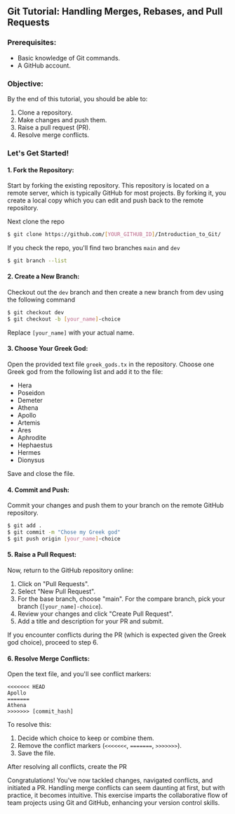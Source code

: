 ## Git Tutorial: Handling Merges, Rebases, and Pull Requests

### Prerequisites:

- Basic knowledge of Git commands.
- A GitHub account.

### Objective:

By the end of this tutorial, you should be able to:

1. Clone a repository.
2. Make changes and push them.
3. Raise a pull request (PR).
4. Resolve merge conflicts.

### Let's Get Started!

#### 1. Fork the Repository:

Start by forking the existing repository. This repository is located on a remote server, which is typically GitHub for most projects. By forking it, you create a local copy which you can edit and push back to the remote repository.

Next clone the repo

```bash
$ git clone https://github.com/[YOUR_GITHUB_ID]/Introduction_to_Git/
```

If you check the repo, you'll find two branches `main` and `dev`

```bash
$ git branch --list
```

#### 2. Create a New Branch:

Checkout out the `dev` branch and then create a new branch from dev using the following command

```bash
$ git checkout dev
$ git checkout -b [your_name]-choice
```

Replace `[your_name]` with your actual name.

#### 3. Choose Your Greek God:

Open the provided text file `greek_gods.tx` in the repository. Choose one Greek god from the following list and add it to the file:

- Hera
- Poseidon
- Demeter
- Athena
- Apollo
- Artemis
- Ares
- Aphrodite
- Hephaestus
- Hermes
- Dionysus

Save and close the file.

#### 4. Commit and Push:

Commit your changes and push them to your branch on the remote GitHub repository.

```bash
$ git add .
$ git commit -m "Chose my Greek god"
$ git push origin [your_name]-choice
```

#### 5. Raise a Pull Request:

Now, return to the GitHub repository online:

1. Click on "Pull Requests".
2. Select "New Pull Request".
3. For the base branch, choose "main". For the compare branch, pick your branch (`[your_name]-choice`).
4. Review your changes and click "Create Pull Request".
5. Add a title and description for your PR and submit.

If you encounter conflicts during the PR (which is expected given the Greek god choice), proceed to step 6.

#### 6. Resolve Merge Conflicts:

Open the text file, and you'll see conflict markers:

```
<<<<<<< HEAD
Apollo
=======
Athena
>>>>>>> [commit_hash]
```

To resolve this:

1. Decide which choice to keep or combine them.
2. Remove the conflict markers (`<<<<<<<`, `=======`, `>>>>>>>`).
3. Save the file.

After resolving all conflicts, create the PR

Congratulations! You've now tackled changes, navigated conflicts, and initiated a PR. Handling merge conflicts can seem daunting at first, but with practice, it becomes intuitive. This exercise imparts the collaborative flow of team projects using Git and GitHub, enhancing your version control skills.
